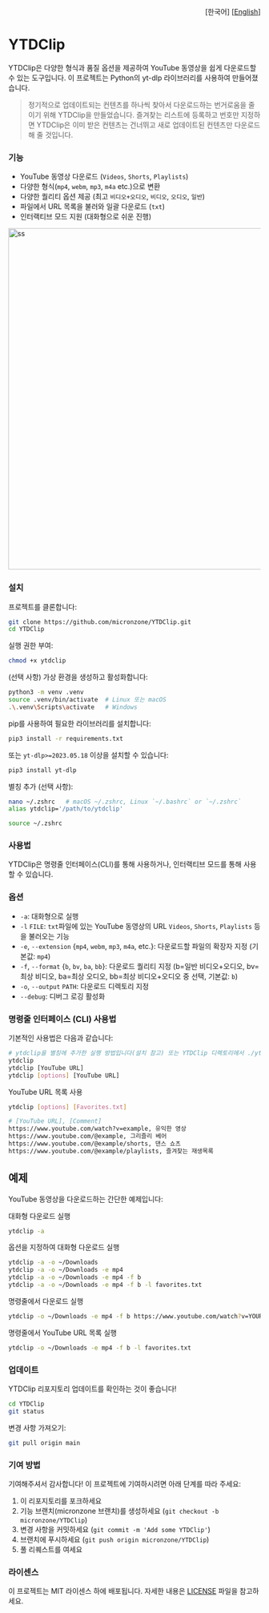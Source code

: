 <p align="right">
  [한국어]
  [<a href="README.md">English</a>]
</p>

# YTDClip

YTDClip은 다양한 형식과 품질 옵션을 제공하여 YouTube 동영상을 쉽게 다운로드할 수 있는 도구입니다. 이 프로젝트는 Python의 yt-dlp 라이브러리를 사용하여 만들어졌습니다.

> 정기적으로 업데이트되는 컨텐츠를 하나씩 찾아서 다운로드하는 번거로움을 줄이기 위해 YTDClip을 만들었습니다. 즐겨찾는 리스트에 등록하고 번호만 지정하면 YTDClip은 이미 받은 컨텐츠는 건너뛰고 새로 업데이트된 컨텐츠만 다운로드해 줄 것입니다.

### 기능

- YouTube 동영상 다운로드 (`Videos`, `Shorts`, `Playlists`)
- 다양한 형식(`mp4`, `webm`, `mp3`, `m4a` etc.)으로 변환
- 다양한 퀄리티 옵션 제공 (최고 `비디오+오디오`, `비디오`, `오디오`, `일반`)
- 파일에서 URL 목록을 불러와 일괄 다운로드 (`txt`)
- 인터랙티브 모드 지원 (대화형으로 쉬운 진행)

<img width="682" alt="ss" src="https://github.com/micronzone/YTDClip/assets/47780105/55f09620-cdc6-4c47-93bb-ef2ba674b0ad">

### 설치

프로젝트를 클론합니다:

```bash
git clone https://github.com/micronzone/YTDClip.git
cd YTDClip
```

실행 권한 부여:
```bash
chmod +x ytdclip
```

(선택 사항) 가상 환경을 생성하고 활성화합니다:
```sh
python3 -m venv .venv
source .venv/bin/activate  # Linux 또는 macOS
.\.venv\Scripts\activate   # Windows
```

pip를 사용하여 필요한 라이브러리를 설치합니다:
```bash
pip3 install -r requirements.txt
```

또는 `yt-dlp>=2023.05.18` 이상을 설치할 수 있습니다:

```bash
pip3 install yt-dlp
```

별칭 추가 (선택 사항):

```bash
nano ~/.zshrc   # macOS ~/.zshrc, Linux `~/.bashrc` or `~/.zshrc`
alias ytdclip='/path/to/ytdclip'
```

```bash
source ~/.zshrc
```

### 사용법

YTDClip은 명령줄 인터페이스(CLI)를 통해 사용하거나, 인터랙티브 모드를 통해 사용할 수 있습니다.

### 옵션

- `-a`: 대화형으로 실행
- `-l` `FILE`: `txt`파일에 있는 YouTube 동영상의 URL `Videos`, `Shorts`, `Playlists` 등을 불러오는 기능
- `-e`, `--extension` {`mp4`, `webm`, `mp3`, `m4a`, etc.}: 다운로드할 파일의 확장자 지정 (기본값: `mp4`)
- `-f`, `--format` {`b`, `bv`, `ba`, `bb`}: 다운로드 퀄리티 지정 (b=일반 비디오+오디오, bv=최상 비디오, ba=최상 오디오, bb=최상 비디오+오디오 중 선택, 기본값: `b`)
- `-o`, `--output` `PATH`: 다운로드 디렉토리 지정
- `--debug`: 디버그 로깅 활성화

### 명령줄 인터페이스 (CLI) 사용법

기본적인 사용법은 다음과 같습니다:

```bash
# ytdclip을 별칭에 추가한 실행 방법입니다(설치 참고) 또는 YTDClip 디렉토리에서 ./ytdclip 실행
ytdclip
ytdclip [YouTube URL]
ytdclip [options] [YouTube URL]
```

YouTube URL 목록 사용
```bash
ytdclip [options] [Favorites.txt]
```

```bash
# [YouTube URL], [Comment]
https://www.youtube.com/watch?v=example, 유익한 영상
https://www.youtube.com/@example, 그리즐리 베어
https://www.youtube.com/@example/shorts, 댄스 쇼츠
https://www.youtube.com/@example/playlists, 즐겨찾는 재생목록
```

## 예제

YouTube 동영상을 다운로드하는 간단한 예제입니다:

대화형 다운로드 실행
```bash
ytdclip -a
```

옵션을 지정하여 대화형 다운로드 실행
```bash
ytdclip -a -o ~/Downloads
ytdclip -a -o ~/Downloads -e mp4
ytdclip -a -o ~/Downloads -e mp4 -f b
ytdclip -a -o ~/Downloads -e mp4 -f b -l favorites.txt
```

명령줄에서 다운로드 실행

```bash
ytdclip -o ~/Downloads -e mp4 -f b https://www.youtube.com/watch?v=YOUR_VIDEO_ID
```

명령줄에서 YouTube URL 목록 실행
```bash
ytdclip -o ~/Downloads -e mp4 -f b -l favorites.txt
```

### 업데이트

YTDClip 리포지토리 업데이트를 확인하는 것이 좋습니다!

```sh
cd YTDClip
git status
```

변경 사항 가져오기:

```sh
git pull origin main
```

### 기여 방법

기여해주셔서 감사합니다! 이 프로젝트에 기여하시려면 아래 단계를 따라 주세요:

1. 이 리포지토리를 포크하세요
2. 기능 브랜치(micronzone 브랜치)를 생성하세요 (`git checkout -b micronzone/YTDClip`)
3. 변경 사항을 커밋하세요 (`git commit -m 'Add some YTDClip'`)
4. 브랜치에 푸시하세요 (`git push origin micronzone/YTDClip`)
5. 풀 리퀘스트를 여세요

### 라이센스

이 프로젝트는 MIT 라이센스 하에 배포됩니다. 자세한 내용은 [LICENSE](LICENSE) 파일을 참고하세요.